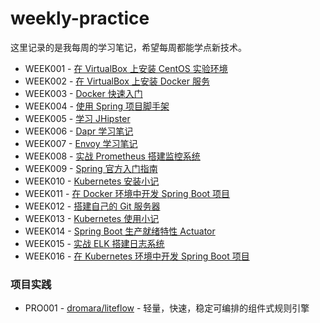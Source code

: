 # weekly-practice

这里记录的是我每周的学习笔记，希望每周都能学点新技术。

* WEEK001 - [在 VirtualBox 上安装 CentOS 实验环境](./notes/week001-centos-on-virtualbox/README.md)
* WEEK002 - [在 VirtualBox 上安装 Docker 服务](./notes/week002-install-docker/README.md)
* WEEK003 - [Docker 快速入门](./notes/week003-docker-getting-started/README.md)
* WEEK004 - [使用 Spring 项目脚手架](./notes/week004-creating-spring-project/README.md)
* WEEK005 - [学习 JHipster](./notes/week005-jhipster-notes/README.md)
* WEEK006 - [Dapr 学习笔记](./notes/week006-dapr-quickstart/README.md)
* WEEK007 - [Envoy 学习笔记](./notes/week007-envoy-quickstart/README.md)
* WEEK008 - [实战 Prometheus 搭建监控系统](./notes/week008-prometheus-in-action/README.md)
* WEEK009 - [Spring 官方入门指南](./notes/week009-spring-guides/README.md)
* WEEK010 - [Kubernetes 安装小记](./notes/week010-install-kubernetes/README.md)
* WEEK011 - [在 Docker 环境中开发 Spring Boot 项目](./notes/week011-spring-boot-on-docker/README.md)
* WEEK012 - [搭建自己的 Git 服务器](./notes/week012-build-your-own-git-server/README.md)
* WEEK013 - [Kubernetes 使用小记](./notes/week013-playing-with-kubernetes/README.md)
* WEEK014 - [Spring Boot 生产就绪特性 Actuator](./notes/week014-spring-boot-actuator/README.md)
* WEEK015 - [实战 ELK 搭建日志系统](./notes/week015-elk-in-action/README.md)
* WEEK016 - [在 Kubernetes 环境中开发 Spring Boot 项目](./notes/week016-spring-boot-on-kubernetes/README.md)

### 项目实践

* PRO001 - [dromara/liteflow](./projects/pro001-dromara-liteflow/README.md) - 轻量，快速，稳定可编排的组件式规则引擎
